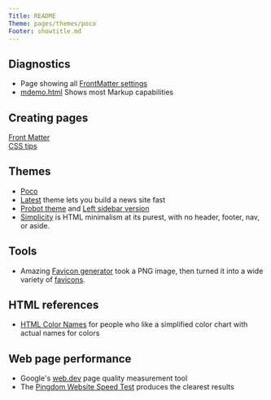 ```yaml
---
Title: README
Theme: pages/themes/poco
Footer: showtitle.md
---
```


## Diagnostics
* Page showing all [FrontMatter settings](pages/diagnostics/allfeatures.html)
* [mdemo.html](mdemo.html) Shows most Markup capabilities

## Creating pages
[Front Matter](pages/front-matter.html)  
[CSS tips](pages/css-tips.html)  

## Themes

* [Poco](pages/themes/poco/index.html)
* [Latest](pages/themes/latest/index.html) theme lets you build a news site fast
* [Probot theme](pages/themes/probot.html) and [Left sidebar version](pages/themes/probot-left.html)
* [Simplicity](pages/themes/simplicity.html) is 
HTML minimalism at its purest, 
with no header, footer, nav, or aside.

## Tools
* Amazing [Favicon generator](https://realfavicongenerator.net) took a PNG image, then turned it into
a wide variety of [favicons](https://en.wikipedia.org/wiki/Favicon).

## HTML references

* [HTML Color Names](https://htmlcolorcodes.com/color-names) for people who like a simplified color chart with actual names for colors

## Web page performance

* Google's [web.dev](https://web.dev/measure/) page quality measurement tool
* The [Pingdom Website Speed Test](https://tools.pingdom.com/) produces the clearest results


